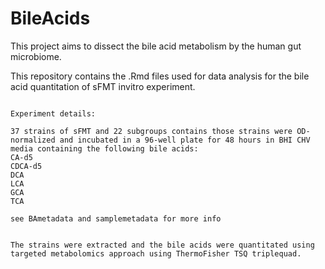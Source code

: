 # BileAcids
This project aims to dissect the bile acid metabolism by the human gut microbiome.

This repository contains the .Rmd files used for data analysis for the bile acid quantitation of sFMT invitro experiment.

~~~~~~~~~~~~~~~~~~~~~~~~~~~~~~~~~~~~~~~~~~~~~~~~~~~~~~~~~~~~~~~~~~~~~~~~~~~~~~~~~~~~~~~~~~~~~~~~~~~~~~~~~~~~~~~~~~~~~~~~~~~~~~~~~~~~~~~~~~~~

Experiment details:

37 strains of sFMT and 22 subgroups contains those strains were OD-normalized and incubated in a 96-well plate for 48 hours in BHI CHV media containing the following bile acids:
CA-d5
CDCA-d5
DCA
LCA
GCA
TCA

see BAmetadata and samplemetadata for more info


The strains were extracted and the bile acids were quantitated using targeted metabolomics approach using ThermoFisher TSQ triplequad.
